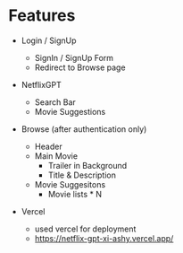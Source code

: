 # Features
- Login / SignUp
    - SignIn / SignUp Form
    - Redirect to Browse page
- NetflixGPT
    - Search Bar
    - Movie Suggestions
- Browse (after authentication only)
    - Header
    - Main Movie
        - Trailer in Background
        - Title & Description
    - Movie Suggesitons
        - Movie lists * N

- Vercel
    - used vercel for deployment
    - https://netflix-gpt-xi-ashy.vercel.app/
